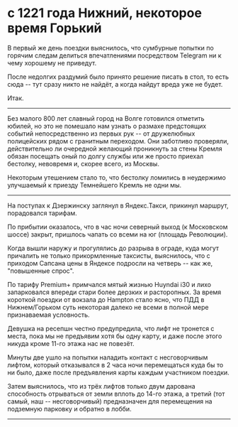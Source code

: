 # с 1221 года Нижний, некоторое время Горький

В первый же день поездки выяснилось, что сумбурные попытки по горячим следам делиться впечатлениями посредством Telegram ни к чему хорошему не приведут.

После недолгих раздумий было принято решение писать в стол, то есть сюда -- тут сразу никто не найдёт, а когда найдут вреда уже не будет.

Итак.

---

Без малого 800 лет славный город на Волге готовился отметить юбилей, но это не помешало нам узнать о размахе предстоящих событий непосредственно из первых рук -- от дружелюбных полицейских рядом с гранитным переходом. Они заботливо проверяли, действительно ли очередной желающий проникнуть за стены Кремля обязан посещать оный по долгу службы или же просто приехал бестолку, невовремя и, скорее всего, из Москвы.

Некоторым утешением стало то, что бестолку ломились в неудержимо улучшаемый к приезду Темнейшего Кремль не одни мы.

---

На поступах к Дзержинску заглянул в Яндекс.Такси, прикинул маршрут, порадовался тарифам.

По прибытии оказалось, что в час ночи северный выход (к Московском шоссе) закрыт, пришлось чапать со всеми на юг (площадь Революции).

Когда вышли наружу и прогулялись до разрыва в ограде, куда могут причалить не только прикормленные таксисты, выяснилось, что с приходом Сапсана цены в Яндексе подросли на четверь -- как же, "повышенные спрос".

По тарифу Premium+ примчался мятый жизнью Huyndai i30 и лихо запарковался впереди стари более дерзких и расторопных. За время короткой поездки от вокзала до Hampton стало ясно, что ПДД в Нижнем/Горьком суть некоторая далеко не всеми в полной мере признаваемая условность.

Девушка на ресепшн честно предупредила, что лифт не тронется с места, пока мы не предъявим хотя бы одну карту, и даже после этого никуда кроме 11-го этажа нас не повезёт.

Минуты две ушло на попытки наладить контакт с несговорчивым лифтом, который отказывался в 2 часа ночи перемещаться куда бы то ни было, даже после предъявления карты каждым участником поездки.

Затем выяснилось, что из трёх лифтов только двум дарована способность отрываться от земли вплоть до 14-го этажа, а третий (тот самый, наш -- несговорчивый) предназначен для перемещения на подземную парковку и обратно в лобби.

---
